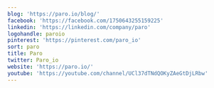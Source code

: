 ```yaml
---
blog: 'https://paro.io/blog/'
facebook: 'https://facebook.com/1750643255159225'
linkedin: 'https://linkedin.com/company/paro'
logohandle: paroio
pinterest: 'https://pinterest.com/paro_io'
sort: paro
title: Paro
twitter: Paro_io
website: 'https://paro.io/'
youtube: 'https://youtube.com/channel/UCl37dTNdQOKyZAeGtDjLRbw'
---
```

